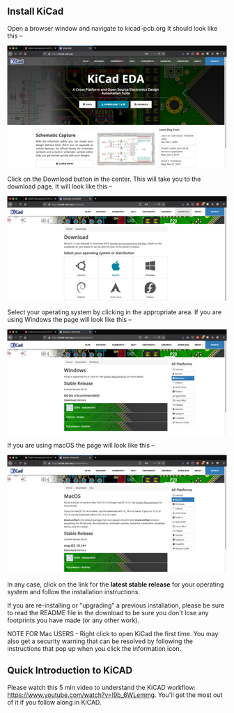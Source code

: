 ## Install KiCad

Open a browser window and navigate to kicad-pcb.org It should look like this –

<img src="../images/KiCad_0.png" width="700"/>


Click on the Download button in the center. This will take you to the download page. It will look like this –

<img src="../images/KiCad_1.png" width="700"/>


Select your operating system by clicking in the appropriate area. If you are using Windows the page will look like this –

<img src="../images/KiCad_2.png" width="700"/>


If you are using macOS the page will look like this –

<img width="700" src="../images/KiCad_3.png"/>


In any case, click on the link for the **latest stable release** for your operating system and follow the installation instructions.

If you are re-installing or "upgrading" a previous installation, please be sure to read the README file in the download to be sure you don't lose any footprints you have made (or any other work).

NOTE FOR Mac USERS - Right click to open KiCad the first time. You may also get a security warning that can be resolved by following the instructions that pop up when you click the information icon.

## Quick Introduction to KiCAD
Please watch this 5 min video to understand the KiCAD workflow: https://www.youtube.com/watch?v=l9b_6WLemmg. You'll get the most out of it if you follow along in KiCAD. 

